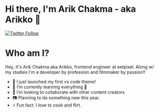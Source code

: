 # Hi there, I'm Arik Chakma - aka Arikko 👋

[![Twitter Follow](https://img.shields.io/twitter/follow/imarikchakma?color=1DA1F2&logo=twitter&style=for-the-badge)](https://twitter.com/intent/follow?original_referer=https%3A%2F%2Fgithub.com%2Fimarkchakma&screen_name=imarikchakma)

# Who am I?

Hey, It's Arik Chakma aka Arikko, frontend engineer at eetpixel. Along w/ my studies I'm a developer by profession and filmmaker by passion!!

- 🔭 I just launched my first vs code theme!
- 🌱 I’m currently learning everything 🤣
- 👯 I’m looking to collaborate with other content creators
- 📷 Planning to do something new this year.
- ⚡ Fun fact: I love to cook and flirt.

